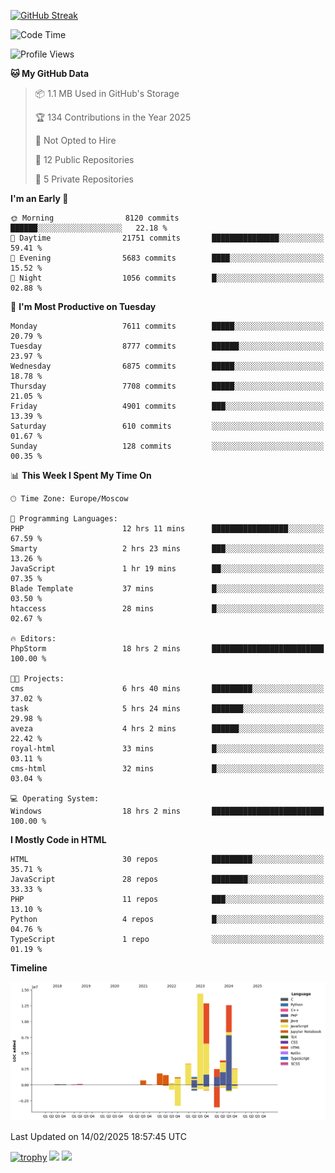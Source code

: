 [![GitHub Streak](https://github-readme-streak-stats.herokuapp.com/?user=yogik10)](https://git.io/streak-stats)
<!--START_SECTION:waka-->
![Code Time](http://img.shields.io/badge/Code%20Time-1%2C140%20hrs%2035%20mins-blue)

![Profile Views](http://img.shields.io/badge/Profile%20Views-0-blue)

**🐱 My GitHub Data** 

> 📦 1.1 MB Used in GitHub's Storage 
 > 
> 🏆 134 Contributions in the Year 2025
 > 
> 🚫 Not Opted to Hire
 > 
> 📜 12 Public Repositories 
 > 
> 🔑 5 Private Repositories 
 > 
**I'm an Early 🐤** 

```text
🌞 Morning                8120 commits        ██████░░░░░░░░░░░░░░░░░░░   22.18 % 
🌆 Daytime                21751 commits       ███████████████░░░░░░░░░░   59.41 % 
🌃 Evening                5683 commits        ████░░░░░░░░░░░░░░░░░░░░░   15.52 % 
🌙 Night                  1056 commits        █░░░░░░░░░░░░░░░░░░░░░░░░   02.88 % 
```
📅 **I'm Most Productive on Tuesday** 

```text
Monday                   7611 commits        █████░░░░░░░░░░░░░░░░░░░░   20.79 % 
Tuesday                  8777 commits        ██████░░░░░░░░░░░░░░░░░░░   23.97 % 
Wednesday                6875 commits        █████░░░░░░░░░░░░░░░░░░░░   18.78 % 
Thursday                 7708 commits        █████░░░░░░░░░░░░░░░░░░░░   21.05 % 
Friday                   4901 commits        ███░░░░░░░░░░░░░░░░░░░░░░   13.39 % 
Saturday                 610 commits         ░░░░░░░░░░░░░░░░░░░░░░░░░   01.67 % 
Sunday                   128 commits         ░░░░░░░░░░░░░░░░░░░░░░░░░   00.35 % 
```


📊 **This Week I Spent My Time On** 

```text
🕑︎ Time Zone: Europe/Moscow

💬 Programming Languages: 
PHP                      12 hrs 11 mins      █████████████████░░░░░░░░   67.59 % 
Smarty                   2 hrs 23 mins       ███░░░░░░░░░░░░░░░░░░░░░░   13.26 % 
JavaScript               1 hr 19 mins        ██░░░░░░░░░░░░░░░░░░░░░░░   07.35 % 
Blade Template           37 mins             █░░░░░░░░░░░░░░░░░░░░░░░░   03.50 % 
htaccess                 28 mins             █░░░░░░░░░░░░░░░░░░░░░░░░   02.67 % 

🔥 Editors: 
PhpStorm                 18 hrs 2 mins       █████████████████████████   100.00 % 

🐱‍💻 Projects: 
cms                      6 hrs 40 mins       █████████░░░░░░░░░░░░░░░░   37.02 % 
task                     5 hrs 24 mins       ███████░░░░░░░░░░░░░░░░░░   29.98 % 
aveza                    4 hrs 2 mins        ██████░░░░░░░░░░░░░░░░░░░   22.42 % 
royal-html               33 mins             █░░░░░░░░░░░░░░░░░░░░░░░░   03.11 % 
cms-html                 32 mins             █░░░░░░░░░░░░░░░░░░░░░░░░   03.04 % 

💻 Operating System: 
Windows                  18 hrs 2 mins       █████████████████████████   100.00 % 
```

**I Mostly Code in HTML** 

```text
HTML                     30 repos            █████████░░░░░░░░░░░░░░░░   35.71 % 
JavaScript               28 repos            ████████░░░░░░░░░░░░░░░░░   33.33 % 
PHP                      11 repos            ███░░░░░░░░░░░░░░░░░░░░░░   13.10 % 
Python                   4 repos             █░░░░░░░░░░░░░░░░░░░░░░░░   04.76 % 
TypeScript               1 repo              ░░░░░░░░░░░░░░░░░░░░░░░░░   01.19 % 
```



**Timeline**

![Lines of Code chart](https://raw.githubusercontent.com/Yogik10/Yogik10/main/assets/bar_graph.png)


 Last Updated on 14/02/2025 18:57:45 UTC
<!--END_SECTION:waka-->
[![trophy](https://github-profile-trophy.vercel.app/?username=yogik10)](https://github.com/ryo-ma/github-profile-trophy)
![](https://github-profile-summary-cards.vercel.app/api/cards/profile-details?username=yogik10&theme=solarized_dark)
![](https://github-profile-summary-cards.vercel.app/api/cards/most-commit-language?username=yogik10&theme=solarized_dark)


